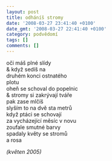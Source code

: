 ```yaml
---
layout: post
title: odháníš stromy
date: '2008-03-27 23:41:40 +0100'
date_gmt: '2008-03-27 22:41:40 +0100'
category: podvědomí
tags: []
comments: []
---
```

<p>oči máš plné slídy<br />
& když sedíš na<br />
druhém konci ostnatého<br />
plotu<br />
oheň se schoval do popelnic<br />
& stromy si zakrývají tváře<br />
pak zase mlčíš<br />
slyším to na dvě sta metrů<br />
když ptáci se schovají<br />
za vycházející měsíc v novu<br />
zoufale smutné barvy<br />
spadaly květy se stromů<br />
a rosa</p>
<p><em>(květen 2005)</em></p>
